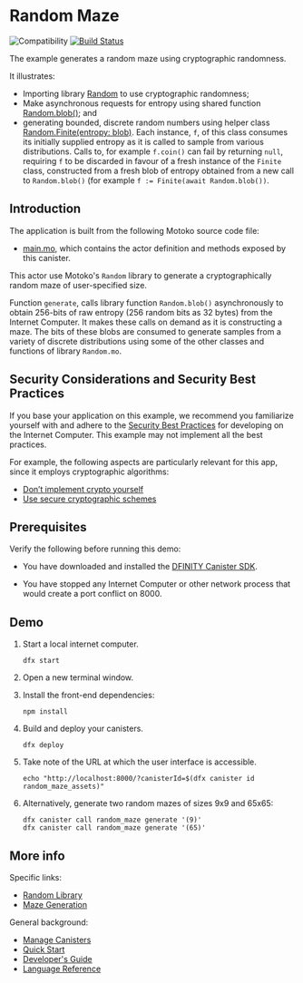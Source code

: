 # Random Maze

![Compatibility](https://img.shields.io/badge/compatibility-0.7.0-blue)
[![Build Status](https://github.com/dfinity/examples/workflows/motoko-random_maze-example/badge.svg)](https://github.com/dfinity/examples/actions?query=workflow%3Amotoko-random_maze-example)

The example generates a random maze using cryptographic randomness.

It illustrates:

* Importing library [Random](https://sdk.dfinity.org/docs/base-libraries/random) to use cryptographic randomness;
* Make asynchronous requests for entropy using
  shared function [Random.blob()](https://sdk.dfinity.org/docs/base-libraries/random#blob); and
* generating bounded, discrete random numbers using helper
  class [Random.Finite(entropy: blob)](https://sdk.dfinity.org/docs/base-libraries/random#type.Finite). Each instance, `f`, of this class consumes its initially supplied entropy as it is called to
  sample from various distributions. Calls to, for example `f.coin()` can fail by returning `null`, requiring `f` to be discarded in favour of a fresh instance of the `Finite` class, constructed from a fresh blob of entropy obtained from a new call to `Random.blob()` (for example `f := Finite(await Random.blob())`. 

## Introduction

The application is built from the following Motoko source code file:

*  [main.mo](./src/random_maze/main.mo), which contains the actor definition and methods exposed by this canister.

This actor use Motoko's `Random` library to generate a cryptographically
random maze of user-specified size.

Function `generate`, calls library function `Random.blob()` asynchronously to
obtain 256-bits of raw entropy (256 random bits as 32 bytes) from the Internet Computer. It makes these calls on demand as it is constructing a maze.
The bits of these blobs are consumed to generate
samples from a variety of discrete distributions using some of
the other classes and functions of library `Random.mo`.

## Security Considerations and Security Best Practices

If you base your application on this example, we recommend you familiarize yourself with and adhere to the [Security Best Practices](https://internetcomputer.org/docs/current/references/security/) for developing on the Internet Computer. This example may not implement all the best practices.

For example, the following aspects are particularly relevant for this app, since it employs cryptographic algorithms:
* [Don’t implement crypto yourself](https://internetcomputer.org/docs/current/references/security/general-security-best-practices#dont-implement-crypto-yourself)
* [Use secure cryptographic schemes](https://internetcomputer.org/docs/current/references/security/general-security-best-practices#use-secure-cryptographic-schemes)

## Prerequisites

Verify the following before running this demo:

*  You have downloaded and installed the [DFINITY Canister
   SDK](https://sdk.dfinity.org).

*  You have stopped any Internet Computer or other network process that would
   create a port conflict on 8000.

## Demo

1. Start a local internet computer.

   ```text
   dfx start
   ```

1. Open a new terminal window.

2. Install the front-end dependencies:

   ```text
   npm install
   ```

3. Build and deploy your canisters.

   ```text
   dfx deploy
   ```

4. Take note of the URL at which the user interface is accessible.

   ```text
   echo "http://localhost:8000/?canisterId=$(dfx canister id random_maze_assets)"
   ```

5. Alternatively, generate two random mazes of sizes 9x9 and 65x65:

   ```text
   dfx canister call random_maze generate '(9)'
   dfx canister call random_maze generate '(65)'
   ```

## More info

Specific links:

- [Random Library](https://sdk.dfinity.org/docs/base-libraries/random)
- [Maze Generation](https://en.wikipedia.org/wiki/Maze_generation_algorithm#Iterative_implementation)

General background:

- [Manage Canisters](https://sdk.dfinity.org/docs/developers-guide/working-with-canisters.html)
- [Quick  Start](https://sdk.dfinity.org/developers-guide/quickstart.html)
- [Developer's Guide](https://sdk.dfinity.org/developers-guide)
- [Language Reference](https://sdk.dfinity.org/language-guide)
